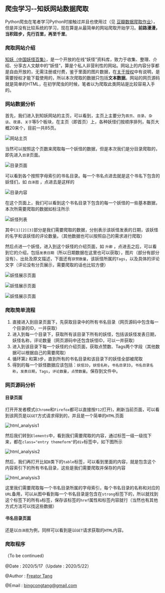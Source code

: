 ## 爬虫学习--知妖网站数据爬取

Python爬虫在笔者学习Python时接触过并且也使用过（见 [豆瓣数据爬取作业](https://github.com/Freator/Homework_DoubanSpider)），但是并没有比较系统的学习，现在算是从最简单的网站爬取开始学习。**前路漫漫，当积跬步，先行百里，再至千里**。

### 爬取网站介绍

[知妖（中国妖怪百集）](http://www.cbaigui.com/)，是一个开放的在线“妖怪”资料库，致力于收集、整理、介绍、分享古人文献中的“妖怪”，算是个私人非营利性的网站。网站上的内容分享都是自由开放的，无需注册或付费，鉴于里面的图片数据，在[关于授权](http://www.cbaigui.com/?page_id=4635)中有说明，是需要授权才能下载使用的，所以本次爬取的数据只包括**文本数据**。网站的网页源码就是简单的HTML，在初学爬虫的时候，笔者以为爬取此类网站是比较容易入手的。

### 网站数据分析

首先，我们进入到知妖网站的主页，可以看到，主页上主要分为`首页`、`目录`、`杂谈`、`夜谭`、`关于`等5个板块，在主页（即首页）上，各种妖怪们按顺序排列，每页大概20来个，目前一共85页。

![网站主页](./pictures/zhiyao_MainPage.png)

当然可以按照这个页数来爬取每一个妖怪的数据，但是本次我们是分目录爬取的，即先进入`目录`页面。

![目录页面](./pictures/zhiyao_category_list.png)

可以看到各个按照字母索引的书名目录。每一个书名点进去就是这个书名下包含的妖怪们，如 `白泽图` ，点进去是这样的

![目录内容](./pictures/zhiyao_category_show.png)

在这个页面上，我们可以看到这个书名目录下包含的每一个妖怪的一些基本数据，本次所需要爬取的数据如标注所示

![妖怪列表](./pictures/zhiyao_article_list.png)

其中`[1][2][3]`部分是我们需要爬取的数据，分别表示该妖怪发表的日期，该妖怪的名字和该妖怪的评论数量。（其他数据也可以按照自己的需求进行爬取）

然后点进一个妖怪，进入到这个妖怪的介绍页面，如 `升卿` ，点进去之后，可以看到它的介绍，包括`发表日期`（所以日期数据在这里也可以获取），图片（部分有部分没有）、出处及原文描述，下面还有`获赞数量`，该妖怪所属的`Tags`，以及具体的评论文字（评论没有分页展示，需要爬取的话也比较方便）

![妖怪展示页面](./pictures/zhiyao_article_show1.png)

![妖怪展示页面](./pictures/zhiyao_article_show2.png)

![妖怪展示页面](./pictures/zhiyao_article_show3.png)

### 爬取简单流程

1. 直接进入到目录页面下，先获取目录中的所有书名目录（网页源码中包含每一个目录的ID，一并获取）
2. 进入到每一个目录下，获取所有该目录下所有的妖怪，包括该妖怪发表日期，妖怪名称，评论数量（网页源码中还包含妖怪ID，可以一并获取）
3. 进入到该目录下每一个妖怪的介绍页面，获取点赞数、Tags两个字段（其他数据可以根据自己的需要爬取）
4. 循环第`2` 和第`3`步，直到所有的书名目录和该目录下的妖怪全部被爬取
5. 得到的每一个妖怪数据应该包括：`妖怪ID`，`妖怪名称`，`书名目录ID`，`书名目录名称`，`发表日期`，`Tags`，`评论数量`，`点赞数量`。保存到文件中。  

### 网页源码分析

#### 目录页面

打开开发者模式(`Chrome`和`Firefox`都可以直接按`F12`打开)，刷新当前页面，可以看到该网页是以`GET`方式请求得到的，并且是一个简单的`HTML`页面

![html_analysis1](./pictures/html_analysis1.png)

然后我们转到`Elements`中，看到我们需要爬取的内容，通过标签一级一级找下来，都在`class="entry themeform"`的`div`标签中，如下图所示

![html_analysis2](./pictures/html_analysis2.png)

然后，我们再打开比如`B`类下的`table`标签，可以看到里面的内容，就是包含这个内容索引下的所有书名目录，这些是我们需要爬取并保存的内容

![html_analysis3](./pictures/html_analysis3.png)

这里我们需要爬取每一个书名目录所属的字母索引，每个书名目录的名称和对应的`URL`备用，可以从图中看到每一个书名目录是包含在`strong`标签下的，所以就找到这个标签下的所有`a`标签，保存该标签的`href`属性和标签内容就行（当然也有其他方式方法可以找这些数据）

#### 书名目录页面

还是以`白泽图`为例，同样可以看到是以`GET`请求获取的`HTML`内容。

### 爬取程序

（To be continued）



@Date : 2020/5/17（Update : 2020/5/22）

@Author : [Freator Tang](https://github.com/Freator)

@Email : [bingcongtang@gmail.com](mailto:bingcongtang@gmail.com)
